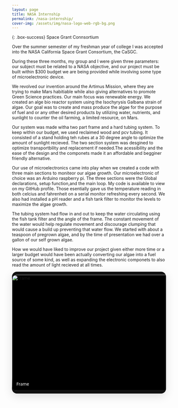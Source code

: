 ```yaml
---
layout: page 
title: NASA Internship 
permalink: /nasa-internship/
cover-img: /assets/img/nasa-logo-web-rgb-bg.png
---
```


{: .box-success}
Space Grant Connsortium 

Over the summer semester of my freshman year of college I was accepted into the NASA California Space Grant Consortium, the CaSGC.  

During these three months, my group and I were given three parameters: our subject must be related to a NASA objective, and our project must be built within $300 budget we are being provided while involving some type of microelectronic device. 

We revolved our invention around the Artimus Mission, where they are trying to make Mars habitiable while also giving alternatives to promote Green Science practices. Our main focus was renewable energy. We created an alge bio reactor system using the Isochyrysis Galbana strain of algae. Our goal was to create and mass produce the algae for the purpose of fuel and or any other desired products by utilizing water, nutrients, and sunlight to counter the oil farming, a limited resource, on Mars. 

Our system was made witha two part frame and a hard tubing system. To keep within our budget, we used reclaimed wood and pcv tubing. It consisted of a stand holding teh rubes at a 30 degree angle to optimize the amount of sunlight recieved. The two section system was desgined to optimize transportbility and replacement if needed.The acessibility and the ease of the design and the componets made it an affordable and begginer friendly alternative. 

Our use of microelectronics came into play when we created a code with three main sections to moniteor our algae growth. Our microelectronic of choice was an Arduino raspberry pi. The three sections were the Global declarations, setup function,and the main loop. My code is available to view on my GitHub profile. Those esentially gave us the temperature reading in both celcius and fahrenheit on a serial monitor refreshing every second. We also had installed a pH reader and a fish tank filter  to monitor the levels to maximize the algae growth.  

The tubing system had flow in and out to keep the water circulating using the fish tank filter and the angle of the frame. The constant movement of the water would help regulate movement and discourage clumping that would cause a build up preventing that water flow. We started with about a teaspoon of pregrown algae, and by the time of presentation we had over a gallon of our self grown algae.

How we would have liked to improve our project given either more time or a larger budget would have been actually converting our algae into a fuel source of some kind, as well as expanding the electronic componets to also read the amount of light recieved at all times.




<!-- === NASA PROJECT CAROUSEL (CSS-ONLY, SCROLL-SNAP) === -->
<div class="snap-carousel" aria-label="NASA Gallery">

  <figure><img src="/nasa-pics/frame.HEIC" alt="Frame"><figcaption>Frame</figcaption></figure>
  <figure><img src="/nasa-pics/frame2.HEIC" alt="Frame 2"><figcaption>Frame 2</figcaption></figure>
  <figure><img src="/nasa-pics/frameandpiping.HEIC" alt="Frame and Piping"><figcaption>Frame & Piping</figcaption></figure>
  <figure><img src="/nasa-pics/frameinposition.JPG" alt="Frame in Position"><figcaption>Frame in Position</figcaption></figure>
  <figure><img src="/nasa-pics/grouppic.HEIC" alt="Group Picture"><figcaption>Group Picture</figcaption></figure>
  <figure><img src="/nasa-pics/headshot.2025.img" alt="Headshot"><figcaption>Headshot</figcaption></figure>
  <figure><img src="/nasa-pics/inaction.HEIC" alt="In Action"><figcaption>In Action</figcaption></figure>
  <figure><img src="/nasa-pics/indetailblueprints.heic" alt="In Detail Blueprints"><figcaption>In Detail Blueprints</figcaption></figure>
  <figure><img src="/nasa-pics/initialblueprint.JPG" alt="Initial Blueprint"><figcaption>Initial Blueprint</figcaption></figure>
  <figure><img src="/nasa-pics/pipeline%20connectors.JPG" alt="Pipeline Connectors"><figcaption>Pipeline Connectors</figcaption></figure>
  <figure><img src="/nasa-pics/piping.JPG" alt="Piping"><figcaption>Piping</figcaption></figure>
  <figure><img src="/nasa-pics/piping2.JPG" alt="Piping 2"><figcaption>Piping 2</figcaption></figure>
  <figure><img src="/nasa-pics/pipingconnected.HEIC" alt="Piping Connected"><figcaption>Piping Connected</figcaption></figure>
  <figure><img src="/nasa-pics/presentationpic.HEIC" alt="Presentation"><figcaption>Presentation</figcaption></figure>
  <figure><img src="/nasa-pics/raspberrypi.HEIC" alt="Raspberry Pi"><figcaption>Raspberry Pi</figcaption></figure>
  <figure><img src="/nasa-pics/raspberrypiearduino.HEIC" alt="Raspberry Pi & Arduino"><figcaption>Raspberry Pi + Arduino</figcaption></figure>
  <figure><img src="/nasa-pics/abstractdigital.jpg" alt="Abstract Digital"><figcaption>Abstract Digital</figcaption></figure>
  <figure><img src="/nasa-pics/algaesamples.HEIC" alt="Algae Samples"><figcaption>Algae Samples</figcaption></figure>
  <figure><img src="/nasa-pics/algaeupclose.HEIC" alt="Algae Up Close"><figcaption>Algae Up Close</figcaption></figure>
  <figure><img src="/nasa-pics/arduinosaudtered.HEIC" alt="Arduino Soldered"><figcaption>Arduino Soldered</figcaption></figure>
  <figure><img src="/nasa-pics/brainstormforidea.PNG" alt="Brainstorm for Idea"><figcaption>Brainstorm for Idea</figcaption></figure>
  <figure><img src="/nasa-pics/code.HEIC" alt="Code"><figcaption>Code</figcaption></figure>
  <figure><img src="/nasa-pics/conceptofwiring.jpg" alt="Concept of Wiring"><figcaption>Concept of Wiring</figcaption></figure>

</div>

<style>
  .snap-carousel{
    display:flex; gap:10px; overflow:auto;
    scroll-snap-type:x mandatory;
    padding:10px; border-radius:16px;
    background:#111; box-shadow:0 8px 30px rgba(0,0,0,.12);
  }
  .snap-carousel figure{
    flex:0 0 85vw; max-width:980px;
    margin:0; position:relative;
    scroll-snap-align:center;
    border-radius:16px; overflow:hidden;
    background:#000;
  }
  .snap-carousel img{
    display:block; width:100%; height:auto;
    aspect-ratio:16/9; object-fit:cover;
  }
  .snap-carousel figcaption{
    position:absolute; left:0; right:0; bottom:0;
    padding:.75rem .9rem;
    color:#fff; font:500 14px/1.4 system-ui,-apple-system,Segoe UI,Roboto,Helvetica,Arial,sans-serif;
    background:linear-gradient(180deg,rgba(0,0,0,0) 0%, rgba(0,0,0,.55) 60%, rgba(0,0,0,.85) 100%);
    text-shadow:0 1px 2px rgba(0,0,0,.7);
  }
  @media (min-width:900px){ .snap-carousel figure{ flex:0 0 70vw; } }
</style>
<!-- === /NASA PROJECT CAROUSEL === -->
